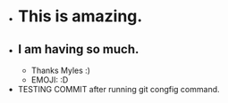 - # This is amazing.
- ## I am having so much.
	- Thanks Myles :)
	- EMOJI: :D
- TESTING COMMIT after running git congfig command.
